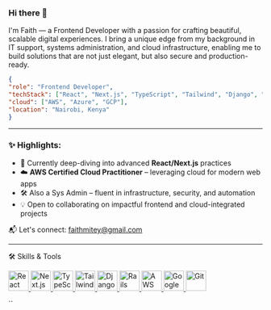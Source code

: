 ### Hi there 👋 

I'm Faith — a Frontend Developer with a passion for crafting beautiful, scalable digital experiences. I bring a unique edge from my background in IT support, systems administration, and cloud infrastructure, enabling me to build solutions that are not just elegant, but also secure and production-ready.

```json
{
"role": "Frontend Developer",
"techStack": ["React", "Next.js", "TypeScript", "Tailwind", "Django", "Ruby on Rails"],
"cloud": ["AWS", "Azure", "GCP"],
"location": "Nairobi, Kenya"
}
```

-------------------

### ✨ Highlights:
- 🧠 Currently deep-diving into advanced **React/Next.js** practices  
- ☁️ **AWS Certified Cloud Practitioner** – leveraging cloud for modern web apps  
- 🛠️ Also a Sys Admin – fluent in infrastructure, security, and automation  
- 💡 Open to collaborating on impactful frontend and cloud-integrated projects

📬 Let's connect: [faithmitey@gmail.com](mailto:faithmitey@gmail.com)


-------------------

🛠️ Skills & Tools
<p align="left"> <a href="https://reactjs.org/" target="_blank" rel="noreferrer"> <img src="https://cdn.jsdelivr.net/gh/devicons/devicon/icons/react/react-original.svg" alt="React" width="40" height="40"/> </a> <a href="https://nextjs.org/" target="_blank" rel="noreferrer"> <img src="https://cdn.jsdelivr.net/gh/devicons/devicon/icons/nextjs/nextjs-original.svg" alt="Next.js" width="40" height="40"/> </a> <a href="https://www.typescriptlang.org/" target="_blank" rel="noreferrer"> <img src="https://cdn.jsdelivr.net/gh/devicons/devicon/icons/typescript/typescript-original.svg" alt="TypeScript" width="40" height="40"/> </a> <a href="https://tailwindcss.com/" target="_blank" rel="noreferrer"> <img src="https://www.vectorlogo.zone/logos/tailwindcss/tailwindcss-icon.svg" alt="Tailwind" width="40" height="40"/> </a> <a href="https://www.djangoproject.com/" target="_blank" rel="noreferrer"> <img src="https://cdn.jsdelivr.net/gh/devicons/devicon/icons/django/django-plain.svg" alt="Django" width="40" height="40"/> </a> <a href="https://rubyonrails.org/" target="_blank" rel="noreferrer"> <img src="https://cdn.jsdelivr.net/gh/devicons/devicon/icons/rails/rails-plain.svg" alt="Rails" width="40" height="40"/> </a> <a href="https://aws.amazon.com" target="_blank" rel="noreferrer"> <img src="https://cdn.jsdelivr.net/gh/devicons/devicon/icons/amazonwebservices/amazonwebservices-original.svg" alt="AWS" width="40" height="40"/> </a> <a href="https://cloud.google.com" target="_blank" rel="noreferrer"> <img src="https://www.vectorlogo.zone/logos/google_cloud/google_cloud-icon.svg" alt="Google Cloud" width="40" height="40"/> </a> <a href="https://git-scm.com/" target="_blank" rel="noreferrer"> <img src="https://cdn.jsdelivr.net/gh/devicons/devicon/icons/git/git-original.svg" alt="Git" width="40" height="40"/> </a> </p> ``



<!--
**Faye-72/faye-72** is a ✨ _special_ ✨ repository because its `README.md` (this file) appears on your GitHub profile.

